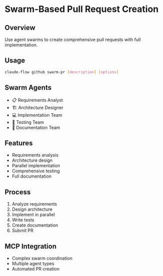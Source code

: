 # Swarm-Based Pull Request Creation

## Overview
Use agent swarms to create comprehensive pull requests with full implementation.

## Usage
```bash
claude-flow github swarm-pr [description] [options]
```

## Swarm Agents
- 📋 Requirements Analyst
- 🏗️ Architecture Designer
- 💻 Implementation Team
- 🧪 Testing Team
- 📝 Documentation Team

## Features
- Requirements analysis
- Architecture design
- Parallel implementation
- Comprehensive testing
- Full documentation

## Process
1. Analyze requirements
2. Design architecture
3. Implement in parallel
4. Write tests
5. Create documentation
6. Submit PR

## MCP Integration
- Complex swarm coordination
- Multiple agent types
- Automated PR creation
